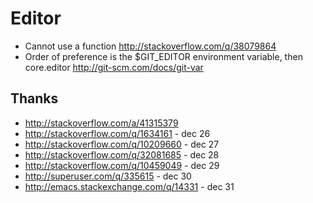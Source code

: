 
Editor
===========================================================
- Cannot use a function http://stackoverflow.com/q/38079864
- Order of preference is the $GIT_EDITOR environment variable, then core.editor
  http://git-scm.com/docs/git-var

Thanks
-------------------------------------
- http://stackoverflow.com/a/41315379
- http://stackoverflow.com/q/1634161 - dec 26
- http://stackoverflow.com/q/10209660 - dec 27
- http://stackoverflow.com/q/32081685 - dec 28
- http://stackoverflow.com/q/10459049 - dec 29
- http://superuser.com/q/335615 - dec 30
- http://emacs.stackexchange.com/q/14331 - dec 31
